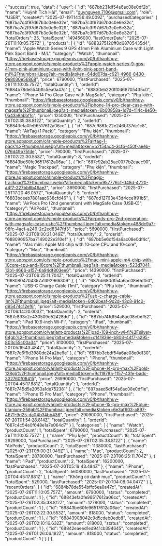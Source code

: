 {
"success": true,
"data": {
"user": {
"id": "687bb231df54a6ac08e0df2b",
"name": "Huỳnh Tích Hài",
"email": "duynguyen.7106@gmail.com",
"role": "USER",
"createAt": "2025-07-19T14:56:49.009Z",
"purchasedCategories": [
"687ba7c4f97d67b3c0e6e32e",
"687ba7c3f97d67b3c0e6e32c",
"687ba7c2f97d67b3c0e6e329",
"687ba7c3f97d67b3c0e6e32a",
"687ba7c3f97d67b3c0e6e32b",
"687ba7c3f97d67b3c0e6e32d"
],
"totalOrders": 25,
"totalSpent": 149456000,
"lastOrderDate": "2025-07-26T11:10:05.757Z"
},
"products": [
{
"id": "6883275120ff0d68705435d4",
"name": "Apple Watch Series 9 GPS 41mm Pink Aluminium Case with Light Pink Sport Band - M/L",
"category": "Watch",
"thumbnail": "https://firebasestorage.googleapis.com/v0/b/thanhhuy-store.appspot.com/o/simple-products%2Fapple-watch-series-9-gps-41mm-pink-aluminium-case-with-light-pink-sport-band-ml%2Fthumbnail.jpeg?alt=media&token=64dd07da-c921-4966-8430-9e8030e56868",
"price": 6790000,
"firstPurchased": "2025-07-26T11:10:05.757Z",
"totalQuantity": 1,
"orderId": "6884b78de554bffc5ea0a47c"
},
{
"id": "68830eb220ff0d68705435c0",
"name": "iPhone 14 Pro Clear Case with MagSafe",
"category": "Phụ kiện",
"thumbnail": "https://firebasestorage.googleapis.com/v0/b/thanhhuy-store.appspot.com/o/simple-products%2Fiphone-14-pro-clear-case-with-magsafe%2Fthumbnail.jpeg?alt=media&token=6b00858a-1d7d-414c-8e50-0a43a8abbf1c",
"price": 1250000,
"firstPurchased": "2025-07-26T02:35:38.812Z",
"totalQuantity": 2,
"orderId": "68843efa0fe96517612a06cc"
},
{
"id": "687c9861c22e246bf37dc1c8",
"name": "AirTag (1 Pack)",
"category": "Phụ kiện",
"thumbnail": "https://firebasestorage.googleapis.com/v0/b/thanhhuy-store.appspot.com/o/simple-products%2Fairtag-1-pack%2Fthumbnail.webp?alt=media&token=b2f54ac4-3cfb-450f-aeeb-076d49b75fde",
"price": 790000,
"firstPurchased": "2025-07-26T02:22:30.553Z",
"totalQuantity": 8,
"orderId": "68843be60fe96517612a06ae"
},
{
"id": "687c92ab25ae0077b2eaec90",
"name": "Magic Trackpad",
"category": "Phụ kiện",
"thumbnail": "https://firebasestorage.googleapis.com/v0/b/thanhhuy-store.appspot.com/o/simple-products%2Fmagic-trackpad%2Fthumbnail.webp?alt=media&token=957776c1-048d-4720-a4f7-227bb6b46ae7",
"price": 3990000,
"firstPurchased": "2025-07-25T17:20:46.057Z",
"totalQuantity": 5,
"orderId": "6883bceeb7881aac638cfd46"
},
{
"id": "687dd12763e43d4cce1f91b5",
"name": "AirPods Pro (2nd generation) with MagSafe Case (USB‑C)",
"category": "AirPods",
"thumbnail": "https://firebasestorage.googleapis.com/v0/b/thanhhuy-store.appspot.com/o/simple-products%2Fairpods-pro-2nd-generation-with-magsafe-case-usbc%2Fthumbnail.jpeg?alt=media&token=488dc9a7-98fc-4acf-a249-2c2ed8347fd3",
"price": 5690000,
"firstPurchased": "2025-07-23T08:00:21.049Z",
"totalQuantity": 2,
"orderId": "688096957ba7149022e310ef"
},
{
"id": "687bb5e6df54a6ac08e0df4c",
"name": "Mac mini: Apple M4 chip with 10‑core CPU and 10‑core",
"category": "Mac",
"thumbnail": "https://firebasestorage.googleapis.com/v0/b/thanhhuy-store.appspot.com/o/simple-products%2Fmac-mini-apple-m4-chip-with-10core-cpu-and-10core%2Fthumbnail.jpeg?alt=media&token=523d7041-13b1-4666-a157-6a94df803ee6",
"price": 14390000,
"firstPurchased": "2025-07-23T06:25:11.704Z",
"totalQuantity": 2,
"orderId": "6880804704357a1392966309"
},
{
"id": "687bb680df54a6ac08e0df50",
"name": "USB-C Charge Cable (1m)",
"category": "Phụ kiện",
"thumbnail": "https://firebasestorage.googleapis.com/v0/b/thanhhuy-store.appspot.com/o/simple-products%2Fusb-c-charge-cable-1m%2Fthumbnail.jpeg?alt=media&token=6d62beaf-9d2d-43c8-91c0-d95474c12ef6",
"price": 529000,
"firstPurchased": "2025-07-20T06:14:20.003Z",
"totalQuantity": 2,
"orderId": "687c893c2c430509d52428dd"
},
{
"id": "687bb74fdf54a6ac08e0df52",
"name": "iPad 10.9-inch Wi-Fi",
"category": "iPad",
"thumbnail": "https://firebasestorage.googleapis.com/v0/b/thanhhuy-store.appspot.com/o/variant-products%2Fipad-109-inch-wi-fi%2Fsilver-64gb%2Fthumbnail.jpeg?alt=media&token=c141836e-b803-44f7-a295-803c55c00a34",
"price": 8100000,
"firstPurchased": "2025-07-20T05:19:43.484Z",
"totalQuantity": 2,
"orderId": "687c7c6f9d3980dc24a2be6e"
},
{
"id": "687bb3cbdf54a6ac08e0df30",
"name": "iPhone 14 Pro Max",
"category": "iPhone",
"thumbnail": "https://firebasestorage.googleapis.com/v0/b/thanhhuy-store.appspot.com/o/variant-products%2Fiphone-14-pro-max%2Fgold-128gb%2Fthumbnail.jpeg?alt=media&token=9c11878a-1157-43fe-badc-332760f09415",
"price": 26990000,
"firstPurchased": "2025-07-20T04:45:17.881Z",
"totalQuantity": 1,
"orderId": "687c745d5e2053a1de752381"
},
{
"id": "687baed5df54a6ac08e0df1e",
"name": "iPhone 15 Pro Max",
"category": "iPhone",
"thumbnail": "https://firebasestorage.googleapis.com/v0/b/thanhhuy-store.appspot.com/o/variant-products%2Fiphone-15-pro-max%2Fblue-titanium-256gb%2Fthumbnail.jpeg?alt=media&token=6e3af603-a897-4671-9d25-da04b34bb436",
"price": 29090000,
"firstPurchased": "2025-07-20T01:54:28.814Z",
"totalQuantity": 1,
"orderId": "687c4c54e0f648e1a7e064d7"
}
],
"categories": [
{
"name": "Watch",
"productCount": 1,
"totalSpent": 6790000,
"lastPurchased": "2025-07-26T11:10:05.757Z"
},
{
"name": "Phụ kiện",
"productCount": 16,
"totalSpent": 29299000,
"lastPurchased": "2025-07-26T02:35:38.812Z"
},
{
"name": "AirPods",
"productCount": 2,
"totalSpent": 11380000,
"lastPurchased": "2025-07-23T08:00:21.049Z"
},
{
"name": "Mac",
"productCount": 2,
"totalSpent": 28780000,
"lastPurchased": "2025-07-23T06:25:11.704Z"
},
{
"name": "iPad",
"productCount": 2,
"totalSpent": 16200000,
"lastPurchased": "2025-07-20T05:19:43.484Z"
},
{
"name": "iPhone",
"productCount": 2,
"totalSpent": 56080000,
"lastPurchased": "2025-07-20T04:45:17.881Z"
},
{
"name": "Không có danh mục",
"productCount": 1,
"totalSpent": 529000,
"lastPurchased": "2025-07-20T04:08:04.047Z"
}
],
"recentOrders": [
{
"id": "6884b78de554bffc5ea0a47c",
"createdAt": "2025-07-26T11:10:05.757Z",
"amount": 6790000,
"status": "completed",
"productCount": 1
},
{
"id": "68843efa0fe96517612a06cc",
"createdAt": "2025-07-26T02:35:38.812Z",
"amount": 1278000,
"status": "completed",
"productCount": 1
},
{
"id": "68843be60fe96517612a06ae",
"createdAt": "2025-07-26T02:22:30.553Z",
"amount": 818000,
"status": "completed",
"productCount": 1
},
{
"id": "68843908042c9d5cdeb0edb8",
"createdAt": "2025-07-26T02:10:16.632Z",
"amount": 818000,
"status": "completed",
"productCount": 1
},
{
"id": "68842eaeed1ed941cb394645",
"createdAt": "2025-07-26T01:26:06.192Z",
"amount": 818000,
"status": "completed",
"productCount": 1
}
]
}
}
